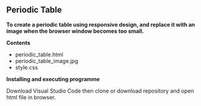 ## Periodic Table

**To create a periodic table using responsive design, and replace it with an image when the browser window becomes too small.**

**Contents**
* periodic_table.html
* periodic_table_image.jpg
* style.css


**Installing and executing programme**

Download Visual Studio Code then clone or download repository and open html file in browser.

